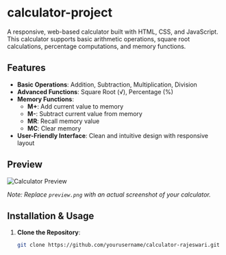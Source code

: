 # calculator-project
A responsive, web-based calculator built with HTML, CSS, and JavaScript. This calculator supports basic arithmetic operations, square root calculations, percentage computations, and memory functions.

## Features

- **Basic Operations**: Addition, Subtraction, Multiplication, Division
- **Advanced Functions**: Square Root (√), Percentage (%)
- **Memory Functions**:
  - **M+**: Add current value to memory
  - **M-**: Subtract current value from memory
  - **MR**: Recall memory value
  - **MC**: Clear memory
- **User-Friendly Interface**: Clean and intuitive design with responsive layout

## Preview

![Calculator Preview](preview.png)

*Note: Replace `preview.png` with an actual screenshot of your calculator.*

## Installation & Usage

1. **Clone the Repository**:
   ```bash
   git clone https://github.com/yourusername/calculator-rajeswari.git
